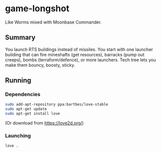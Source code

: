 # game-longshot

Like Worms mixed with Moonbase Commander.

## Summary

You launch RTS buildings instead of missiles. You start with one launcher
building that can fire mineshafts (get resources), barracks (pump out creeps),
bombs (terraform/defence), or more launchers. Tech tree lets you make them
bouncy, boosty, sticky.

## Running

### Dependencies 
```bash
sudo add-apt-repository ppa:bartbes/love-stable
sudo apt-get update
sudo apt-get install love
```
(Or download from https://love2d.org/)


### Launching

```bash
love .
```
